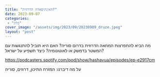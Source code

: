 ```yaml
---
title: "האינתיפאדה הדרוזית?"
date: 2023-09-07
categories: 
 - "בלוג"
cover_image: "/assets/img/2023/09/20230909_druze.jpeg"
layout: "post"
---
```


מה הביא להתפרצות המחאה הדרוזית בדרום סוריה? האם היא תוביל להתנגשות עם המשטר בדמשק או לאוטונומיה? כיצד תשפיע על ישראל?

<https://podcasters.spotify.com/pod/show/hashavua/episodes/ep-e2917cm>

על מה דיברנו: המזרח התיכון, דרוזים, סוריה
